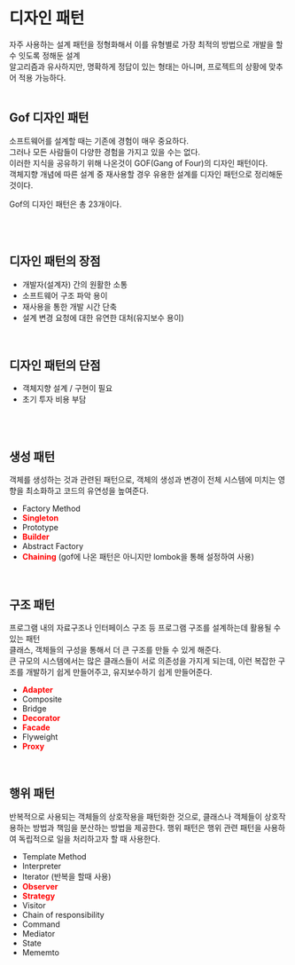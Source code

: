 # 디자인 패턴
자주 사용하는 설계 패턴을 정형화해서 이를 유형별로 가장 최적의 방법으로 개발을 할 수 잇도록 정해둔 설계 <br>
알고리즘과 유사하지만, 명확하게 정답이 있는 형태는 아니며, 프로젝트의 상황에 맞추어 적용 가능하다.
<br><br>

## Gof 디자인 패턴
소프트웨어를 설계할 때는 기존에 경험이 매우 중요하다.<br>
그러나 모든 사람들이 다양한 경험을 가지고 있을 수는 없다.<br>
이러한 지식을 공유하기 위해 나온것이 GOF(Gang of Four)의 디자인 패턴이다.<br>
객체지향 개념에 따른 설계 중 재사용할 경우 유용한 설계를 디자인 패턴으로 정리해둔 것이다.

Gof의 디자인 패턴은 총 23개이다.

<br><br>

## 디자인 패턴의 장점
- 개발자(설계자) 간의 원활한 소통
- 소프트웨어 구조 파악 용이
- 재사용을 통한 개발 시간 단축
- 설계 변경 요청에 대한 유연한 대처(유지보수 용이)

<br>

## 디자인 패턴의 단점
- 객체지향 설계 / 구현이 필요
- 초기 투자 비용 부담


<br><br>

## 생성 패턴
객체를 생성하는 것과 관련된 패턴으로, 객체의 생성과 변경이 전체 시스템에 미치는 영향을 최소화하고 코드의 유연성을 높여준다.
- Factory Method
- <strong style="color:red;">Singleton</strong>
- Prototype
- <strong style="color:red;">Builder</strong>
- Abstract Factory
- <strong style="color:red;">Chaining</strong> (gof에 나온 패턴은 아니지만 lombok을 통해 설정하여 사용)

<br>

## 구조 패턴
프로그램 내의 자료구조나 인터페이스 구조 등 프로그램 구조를 설계하는데 활용될 수 있는 패턴<br>
클래스, 객체들의 구성을 통해서 더 큰 구조를 만들 수 있게 해준다.<br>
큰 규모의 시스템에서는 많은 클래스들이 서로 의존성을 가지게 되는데, 이런 복잡한 구조를 개발하기 쉽게 만들어주고, 유지보수하기 쉽게 만들어준다.
- <strong style="color:red;">Adapter</strong>
- Composite
- Bridge
- <strong style="color:red;">Decorator</strong>
- <strong style="color:red;">Facade</strong>
- Flyweight
- <strong style="color:red;">Proxy</strong>

<br>

## 행위 패턴
반복적으로 사용되는 객체들의 상호작용을 패턴화한 것으로, 클래스나 객체들이 상호작용하는 방법과 책임을 분산하는 방법을 제공한다. 행위 패턴은 행위 관련 패턴을 사용하여 독립적으로 일을 처리하고자 할 때 사용한다.
- Template Method
- Interpreter
- Iterator (반복을 할때 사용)
- <strong style="color:red;">Observer</strong>
- <strong style="color:red;">Strategy</strong>
- Visitor
- Chain of responsibility
- Command
- Mediator
- State
- Mememto